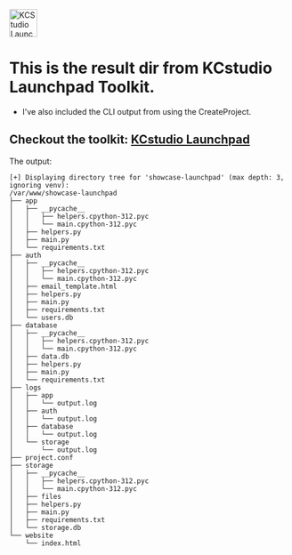 <a href="https://launchpad.kcstudio.nl">
  <img src="https://launchpad.kcstudio.nl/img/KCstudio_Launchpad_Logo.webp" alt="KCStudio Launchpad Logo" width="50px">
</a>

# This is the result dir from KCstudio Launchpad Toolkit.
- I've also included the CLI output from using the CreateProject.

## Checkout the toolkit: [KCstudio Launchpad](https://github.com/kelvincdeen/kcstudio-launchpad-toolkit)

The output:

```
[+] Displaying directory tree for 'showcase-launchpad' (max depth: 3, ignoring venv):
/var/www/showcase-launchpad
├── app
│   ├── __pycache__
│   │   ├── helpers.cpython-312.pyc
│   │   └── main.cpython-312.pyc
│   ├── helpers.py
│   ├── main.py
│   └── requirements.txt
├── auth
│   ├── __pycache__
│   │   ├── helpers.cpython-312.pyc
│   │   └── main.cpython-312.pyc
│   ├── email_template.html
│   ├── helpers.py
│   ├── main.py
│   ├── requirements.txt
│   └── users.db
├── database
│   ├── __pycache__
│   │   ├── helpers.cpython-312.pyc
│   │   └── main.cpython-312.pyc
│   ├── data.db
│   ├── helpers.py
│   ├── main.py
│   └── requirements.txt
├── logs
│   ├── app
│   │   └── output.log
│   ├── auth
│   │   └── output.log
│   ├── database
│   │   └── output.log
│   └── storage
│       └── output.log
├── project.conf
├── storage
│   ├── __pycache__
│   │   ├── helpers.cpython-312.pyc
│   │   └── main.cpython-312.pyc
│   ├── files
│   ├── helpers.py
│   ├── main.py
│   ├── requirements.txt
│   └── storage.db
└── website
    └── index.html
```
